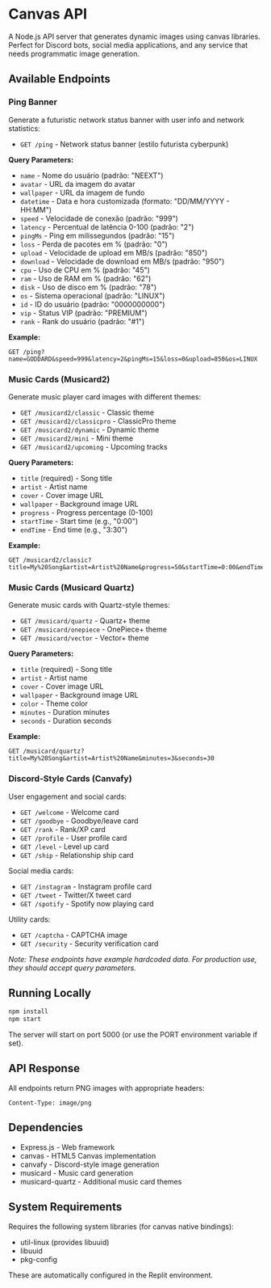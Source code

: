# Canvas API

A Node.js API server that generates dynamic images using canvas libraries. Perfect for Discord bots, social media applications, and any service that needs programmatic image generation.

## Available Endpoints

### Ping Banner
Generate a futuristic network status banner with user info and network statistics:

- `GET /ping` - Network status banner (estilo futurista cyberpunk)

**Query Parameters:**
- `name` - Nome do usuário (padrão: "NEEXT")
- `avatar` - URL da imagem do avatar
- `wallpaper` - URL da imagem de fundo
- `datetime` - Data e hora customizada (formato: "DD/MM/YYYY - HH:MM")
- `speed` - Velocidade de conexão (padrão: "999")
- `latency` - Percentual de latência 0-100 (padrão: "2")
- `pingMs` - Ping em milissegundos (padrão: "15")
- `loss` - Perda de pacotes em % (padrão: "0")
- `upload` - Velocidade de upload em MB/s (padrão: "850")
- `download` - Velocidade de download em MB/s (padrão: "950")
- `cpu` - Uso de CPU em % (padrão: "45")
- `ram` - Uso de RAM em % (padrão: "62")
- `disk` - Uso de disco em % (padrão: "78")
- `os` - Sistema operacional (padrão: "LINUX")
- `id` - ID do usuário (padrão: "0000000000")
- `vip` - Status VIP (padrão: "PREMIUM")
- `rank` - Rank do usuário (padrão: "#1")

**Example:**
```
GET /ping?name=GODDARD&speed=999&latency=2&pingMs=15&loss=0&upload=850&os=LINUX
```

### Music Cards (Musicard2)
Generate music player card images with different themes:

- `GET /musicard2/classic` - Classic theme
- `GET /musicard2/classicpro` - ClassicPro theme
- `GET /musicard2/dynamic` - Dynamic theme
- `GET /musicard2/mini` - Mini theme
- `GET /musicard2/upcoming` - Upcoming tracks

**Query Parameters:**
- `title` (required) - Song title
- `artist` - Artist name
- `cover` - Cover image URL
- `wallpaper` - Background image URL
- `progress` - Progress percentage (0-100)
- `startTime` - Start time (e.g., "0:00")
- `endTime` - End time (e.g., "3:30")

**Example:**
```
GET /musicard2/classic?title=My%20Song&artist=Artist%20Name&progress=50&startTime=0:00&endTime=3:30
```

### Music Cards (Musicard Quartz)
Generate music cards with Quartz-style themes:

- `GET /musicard/quartz` - Quartz+ theme
- `GET /musicard/onepiece` - OnePiece+ theme
- `GET /musicard/vector` - Vector+ theme

**Query Parameters:**
- `title` (required) - Song title
- `artist` - Artist name
- `cover` - Cover image URL
- `wallpaper` - Background image URL
- `color` - Theme color
- `minutes` - Duration minutes
- `seconds` - Duration seconds

**Example:**
```
GET /musicard/quartz?title=My%20Song&artist=Artist%20Name&minutes=3&seconds=30
```

### Discord-Style Cards (Canvafy)

User engagement and social cards:

- `GET /welcome` - Welcome card
- `GET /goodbye` - Goodbye/leave card
- `GET /rank` - Rank/XP card
- `GET /profile` - User profile card
- `GET /level` - Level up card
- `GET /ship` - Relationship ship card

Social media cards:

- `GET /instagram` - Instagram profile card
- `GET /tweet` - Twitter/X tweet card
- `GET /spotify` - Spotify now playing card

Utility cards:

- `GET /captcha` - CAPTCHA image
- `GET /security` - Security verification card

*Note: These endpoints have example hardcoded data. For production use, they should accept query parameters.*

## Running Locally

```bash
npm install
npm start
```

The server will start on port 5000 (or use the PORT environment variable if set).

## API Response

All endpoints return PNG images with appropriate headers:
```
Content-Type: image/png
```

## Dependencies

- Express.js - Web framework
- canvas - HTML5 Canvas implementation
- canvafy - Discord-style image generation
- musicard - Music card generation
- musicard-quartz - Additional music card themes

## System Requirements

Requires the following system libraries (for canvas native bindings):
- util-linux (provides libuuid)
- libuuid
- pkg-config

These are automatically configured in the Replit environment.
